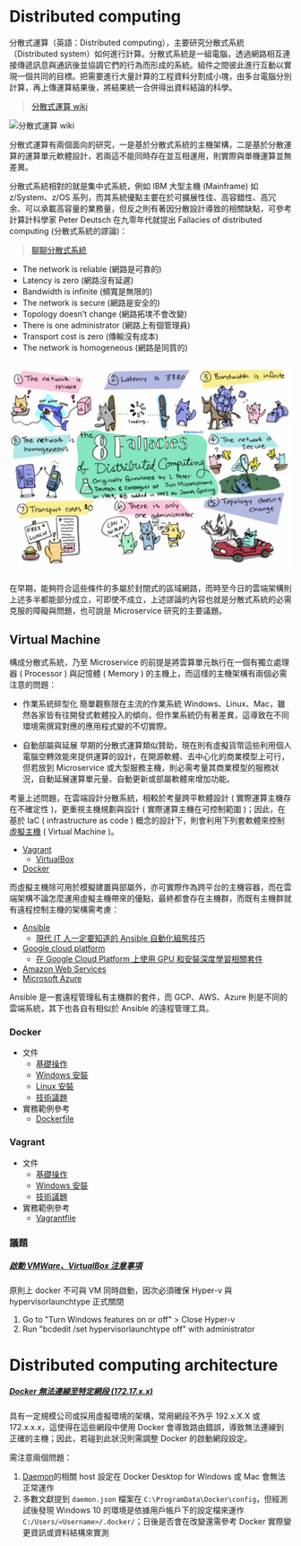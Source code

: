 # Distributed computing

分散式運算（英語：Distributed computing），主要研究分散式系統（Distributed system）如何進行計算。分散式系統是一組電腦，透過網路相互連接傳遞訊息與通訊後並協調它們的行為而形成的系統。組件之間彼此進行互動以實現一個共同的目標。把需要進行大量計算的工程資料分割成小塊，由多台電腦分別計算，再上傳運算結果後，將結果統一合併得出資料結論的科學。
> [分散式運算 wiki](https://zh.wikipedia.org/wiki/%E5%88%86%E5%B8%83%E5%BC%8F%E8%AE%A1%E7%AE%97)

<cneter>
    <img src="https://upload.wikimedia.org/wikipedia/commons/c/c6/Distributed-parallel.svg" alt="分散式運算 wiki" />
</center>

分散式運算有兩個面向的研究，一是基於分散式系統的主機架構，二是基於分散運算的運算單元軟體設計，若兩這不能同時存在並互相運用，則實際與單機運算並無差異。

分散式系統相對的就是集中式系統，例如 IBM 大型主機 (Mainframe) 如 z/System、z/OS 系列，而其系統優點主要在於可擴展性佳、高容錯性、高冗余、可以承載高容量的業務量，但反之則有著因分散設計導致的相關缺點，可參考計算計科學家 Peter Deutsch 在九零年代就提出 Fallacies of distributed computing (分散式系統的謬論)：
> [聊聊分散式系統](https://rickhw.github.io/2018/06/18/DistributedSystems/Gossip-in-Distributed-Systems/)

+ The network is reliable (網路是可靠的)
+ Latency is zero (網路沒有延遲)
+ Bandwidth is infinite (頻寬是無限的)
+ The network is secure (網路是安全的)
+ Topology doesn’t change (網路拓墣不會改變)
+ There is one administrator (網路上有個管理員)
+ Transport cost is zero (傳輸沒有成本)
+ The network is homogeneous (網路是同質的)

![Why Distributed Systems Are Hard](./img/8-Fallacies-of-DS.jpeg)

在早期，能夠符合這些條件的多屬於封閉式的區域網路，而時至今日的雲端架構則上述多半都能部分成立，可即使不成立，上述謬論的內容也就是分散式系統的必需克服的障礙與問題，也可說是 Microservice 研究的主要議題。

## Virtual Machine

構成分散式系統，乃至 Microservice 的前提是將雲算單元執行在一個有獨立處理器 ( Processor ) 與記憶體 ( Memory ) 的主機上，而這樣的主機架構有兩個必需注意的問題：

+ 作業系統碎型化
簡單觀察限在主流的作業系統 Windows、Linux、Mac，雖然各家皆有往開發式軟體投入的傾向，但作業系統仍有著差異，這導致在不同環境需撰寫對應的應用程式變的不切實際。

+ 自動部屬與延展
早期的分散式運算類似贊助，現在則有虛擬貨幣這些利用個人電腦空轉效能來提供運算的設計，在開源軟體、去中心化的商業模型上可行，但若放到 Microservice 或大型服務主機，則必需考量其商業模型的服務狀況，自動延展運算單元量、自動更新或部屬軟體來增加功能。

考量上述問題，在雲端設計分散系統，相較於考量跨平軟體設計 ( 實際運算主機存在不確定性 )，更重視主機規劃與設計 ( 實際運算主機在可控制範圍 )；因此，在基於 IaC ( infrastructure as code ) 概念的設計下，則會利用下列套軟體來控制[虛擬主機](https://zh.wikipedia.org/wiki/%E8%99%9B%E6%93%AC%E6%A9%9F%E5%99%A8) ( Virtual Machine )。

+ [Vagrant](https://www.vagrantup.com/)
    - [VirtualBox](https://www.virtualbox.org/)
+ [Docker](https://www.docker.com/)

而虛擬主機除可用於模擬建置與部屬外，亦可實際作為跨平台的主機容器，而在雲端架構不論怎麼運用虛擬主機帶來的優點，最終都會存在主機群，而既有主機群就有遠程控制主機的架構需考慮：

+ [Ansible](https://en.wikipedia.org/wiki/Ansible_(software))
    - [現代 IT 人一定要知道的 Ansible 自動化組態技巧](https://chusiang.gitbooks.io/automate-with-ansible/content/)
+ [Google cloud platform](https://cloud.google.com/)
    - [在 Google Cloud Platform 上使用 GPU 和安裝深度學習相關套件](https://medium.com/@kstseng/%E5%9C%A8-google-cloud-platform-%E4%B8%8A%E4%BD%BF%E7%94%A8-gpu-%E5%92%8C%E5%AE%89%E8%A3%9D%E6%B7%B1%E5%BA%A6%E5%AD%B8%E7%BF%92%E7%9B%B8%E9%97%9C%E5%A5%97%E4%BB%B6-1b118e291015)
+ [Amazon Web Services](https://aws.amazon.com/tw/?nc2=h_lg)
+ [Microsoft Azure](https://azure.microsoft.com/zh-tw/)

Ansible 是一套遠程管理私有主機群的套件，而 GCP、AWS、Azure 則是不同的雲端系統，其下也各自有相似於 Ansible 的遠程管理工具。

### Docker

+ 文件
    - [基礎操作](./Docker/docs/readme.md)
    - [Windows 安裝](./Docker/docs/docker-for-windows.md)
    - [Linux 安裝](./Docker/docs/docker-for-linux.md)
    - [技術議題](./Docker/docs/issue.md)
+ 實務範例參考
    - [Dockerfile](./Docker/Dockerfile)

### Vagrant

+ 文件
    - [基礎操作](./Vagrant/docs/readme.md)
    - [Windows 安裝](./Vagrant/docs/vagrant-for-windows.md)
    - [技術議題](./Vagrant/docs/issue.md)
+ 實務範例參考
    - [Vagrantfile](./Vagrant/Vagrantfile)

### 議題

##### [啟動 VMWare、VirtualBox 注意事項](https://kb.vmware.com/s/article/2146361)

原則上 docker 不可與 VM 同時啟動，因次必須確保 Hyper-v 與 hypervisorlaunchtype 正式關閉

1. Go to "Turn Windows features on or off" > Close Hyper-v
2. Run "bcdedit /set hypervisorlaunchtype off" with administrator

# Distributed computing architecture

##### [Docker 無法連線至特定網段 (172.17.x.x)](https://blog.yowko.com/docker-172-17-ip/)

具有一定規模公司或採用虛擬環境的架構，常用網段不外乎 192.x.X.X 或 172.x.x.x，這使得在這些網段中使用 Docker 會導致路由錯誤，導致無法連線到正確的主機；因此，若碰到此狀況則需調整 Docker 的啟動網段設定。

需注意兩個問題：

1. [Daemon](https://docs.docker.com/config/daemon/)的相關 host 設定在 Docker Desktop for Windows 或 Mac 會無法正常運作
2. 多數文獻提到 ```daemon.json``` 檔案在 ```C:\ProgramData\Docker\config```，但經測試後發現 Windows 10 的環境是依據用戶帳戶下的設定檔來運作 ```C:/Users/<Username>/.docker/```；日後是否會在改變還需參考 Docker 實際變更資訊或資料結構來實測
